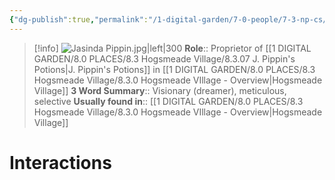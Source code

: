 ```yaml
---
{"dg-publish":true,"permalink":"/1-digital-garden/7-0-people/7-3-np-cs/jasinda-pippin/","tags":["#person","#hogsmeade","#hogsmeade-resident","#shopkeeper"]}
---
```


>[!info] 
>![Jasinda Pippin.jpg|left|300](/img/user/1%20DIGITAL%20GARDEN/7.0%20PEOPLE/7.3%20NPCs/Headshots/Jasinda%20Pippin.jpg)
>**Role**:: Proprietor of [[1 DIGITAL GARDEN/8.0 PLACES/8.3 Hogsmeade Village/8.3.07 J. Pippin's Potions\|J. Pippin's Potions]] in [[1 DIGITAL GARDEN/8.0 PLACES/8.3 Hogsmeade Village/8.3.0 Hogsmeade VIllage - Overview\|Hogsmeade Village]]
>**3 Word Summary**:: Visionary (dreamer), meticulous, selective
>**Usually found in**:: [[1 DIGITAL GARDEN/8.0 PLACES/8.3 Hogsmeade Village/8.3.0 Hogsmeade VIllage - Overview\|Hogsmeade Village]]

# Interactions

